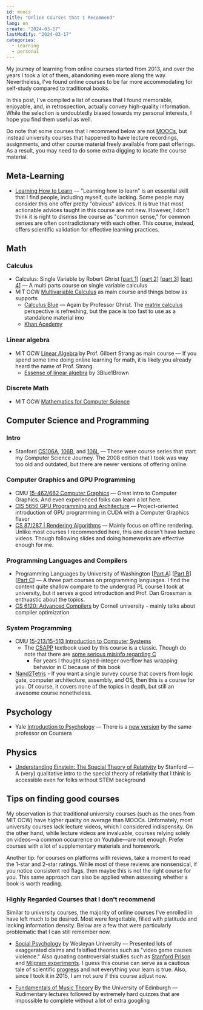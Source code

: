 ```yaml
---
id: moocs
title: "Online Courses that I Recommend"
lang: en
create: "2024-03-17"
lastModify: "2024-03-17"
categories:
  - learning
  - personal
---
```


My journey of learning from online courses started from 2013, and over the years I took a lot of them, abandoning even more along the way. Nevertheless, I've found online courses to be far more accommodating for self-study compared to traditional books.

In this post, I've compiled a list of courses that I found memorable, enjoyable, and, in retrospection, actually convey high-quality information. While the selection is undoubtedly biased towards my personal interests, I hope you find them useful as well.

Do note that some courses that I recommend below are not [MOOCs](https://en.wikipedia.org/wiki/Massive_open_online_course), but instead university courses that happened to have lecture recordings, assignments, and other course material freely available from past offerings. As a result, you may need to do some extra digging to locate the course material.

## Meta-Learning

- [Learning How to Learn](https://www.coursera.org/learn/learning-how-to-learn) — "Learning how to learn" is an essential skill that I find people, including myself, quite lacking. Some people may consider this one offer pretty "obvious" advices. It is true that most actionable advices taught in this course are not new. However, I don't think it is right to dismiss the course as "common sense," for common senses are often contradictionary with each other. This course, instead, offers scientific validation for effective learning practices.

## Math

### Calculus

- Calculus: Single Variable by Robert Ghrist [[part 1](https://www.coursera.org/learn/single-variable-calculus)] [[part 2](https://www.coursera.org/learn/differentiation-calculus)] [[part 3](https://www.coursera.org/learn/integration-calculus)] [[part 4](https://www.coursera.org/learn/applications-calculus)] — A multi parts course on single variable calculus
- MIT OCW [Multivariable Calculus](https://ocw.mit.edu/courses/18-02sc-multivariable-calculus-fall-2010/) as main course and things below as supports
  - [Calculus Blue](https://www2.math.upenn.edu/~ghrist/BLUE.html) — Again by Professor Ghrist. The [matrix calculus](https://en.wikipedia.org/wiki/Matrix_calculus) perspective is refreshing, but the pace is too fast to use as a standalone material imo
  - [Khan Acedemy](https://www.khanacademy.org/math/multivariable-calculus)

### Linear algebra

- MIT OCW [Linear Algebra](https://ocw.mit.edu/courses/18-06sc-linear-algebra-fall-2011/) by Prof. Gilbert Strang as main course — If you spend some time doing online learning for math, it is likely you already heard the name of Prof. Strang.
  - [Essense of linear algebra](https://www.youtube.com/playlist?list=PLZHQObOWTQDPD3MizzM2xVFitgF8hE_ab) by 3Blue1Brown

### Discrete Math

- MIT OCW [Mathematics for Computer Science](https://ocw.mit.edu/courses/6-042j-mathematics-for-computer-science-spring-2015/)

## Computer Science and Programming

### Intro

- Stanford [CS106A](https://web.stanford.edu/class/cs106a/), [106B](http://web.stanford.edu/class/cs106b/), and [106L](https://learncs.me/stanford/cs106l) — These were course series that start my Computer Science Journey. The 2008 edition that I took was way too old and outdated, but there are newer versions of offering online.

### Computer Graphics and GPU Programming

- CMU [15-462/662 Computer Graphics](https://www.youtube.com/playlist?list=PL9_jI1bdZmz2emSh0UQ5iOdT2xRHFHL7E) — Great intro to Computer Graphics. And even experienced folks can learn a lot here.
- [CIS 5650 GPU Programming and Architecture](https://cis565-fall-2023.github.io/) — Project-oriented introduction of GPU programming in CUDA with a Computer Graphics flavor
- [CS 87/287 | Rendering Algorithms](https://cs87-dartmouth.github.io/Fall2022/) — Mainly focus on offline rendering. Unlike most courses I recommended here, this one doesn't have lecture videos. Though following slides and doing homeworks are effective enough for me.

### Programming Languages and Compilers

- Programming Languages by University of Washington [[Part A](https://www.coursera.org/learn/programming-languages)] [[Part B](https://www.coursera.org/learn/programming-languages-part-b)] [[Part C](https://www.coursera.org/learn/programming-languages-part-c)] — A three part courses on programming languages. I find the content quite shallow compare to the undergrad PL course I took at university, but it serves a good introduction and Prof. Dan Grossman is enthuastic about the topics.
- [CS 6120: Advanced Compilers](https://www.cs.cornell.edu/courses/cs6120/2023fa/self-guided/) by Cornell university - mainly talks about compiler optimization

### System Programming

- CMU [15-213/15-513 Introduction to Computer Systems](https://www.cs.cmu.edu/~213/)
  - The [CSAPP](http://csapp.cs.cmu.edu/3e/labs.html) textbook used by this course is a classic. Though do note that there are [some serious misinfo regarding C](https://blog.regehr.org/archives/1393)
    - For years I thought signed-integer overflow has wrapping behavior in C because of this book
- [Nand2Tetris](https://www.nand2tetris.org/) - If you want a single survey course that covers from logic gate, computer architecture, assembly, and OS, then this is a course for you. Of course, it covers none of the topics in depth, but still an awesome course nonetheless.

## Psychology

- Yale [Introduction to Psychology](https://oyc.yale.edu/introduction-psychology/psyc-110) — There is a [new version](https://www.coursera.org/learn/introduction-psychology) by the same professor on Coursera

## Physics

- [Understanding Einstein: The Special Theory of Relativity](https://www.coursera.org/learn/einstein-relativity) by Stanford — A (very) qualitative intro to the special theory of relativity that I think is accessible even for folks without STEM background

## Tips on finding good courses

My observation is that traditional university courses (such as the ones from MIT OCW) have higher quality on average than MOOCs. Unfornately, most university courses lack lecture videos, which I considered indispensity. On the other hand, while lecture videos are invaluable, courses relying solely on videos—a common occurrence on Youtube—are not enough. Prefer courses with a lot of supplementary materials and homework.

Another tip: for courses on platforms with reviews, take a moment to read the 1-star and 2-star ratings. While most of these reviews are nonsensical, if you notice consistent red flags, then maybe this is not the right course for you. This same approach can also be applied when assessing whether a book is worth reading.

### Highly Regarded Courses that I don't recommend

Similar to university courses, the majority of online courses I've enrolled in have left much to be desired. Most were forgettable, filled with platitude and lacking information density. Below are a few that were particularly problematic that I can still remember now.

- [Social Psychology](https://www.coursera.org/learn/social-psychology) by Wesleyan University — Presented lots of exaggerated claims and falsified theories such as "video game causes violence." Also quoating controversial studies such as [Stanford Prison](https://en.wikipedia.org/wiki/Stanford_prison_experiment) and [Milgram experiments](https://en.wikipedia.org/wiki/Milgram_experiment). I guess this course can serve as a cautious tale of scientific [progress](https://en.wikipedia.org/wiki/Replication_crisis) and not everything your learn is true. Also, since I took it in 2015, I am not sure if this course adjust now.

- [Fundamentals of Music Theory](https://www.coursera.org/learn/edinburgh-music-theory) By the University of Edinburgh — Rudimentary lectures followed by extremely hard quizzes that are impossible to complete without a lot of extra googling
